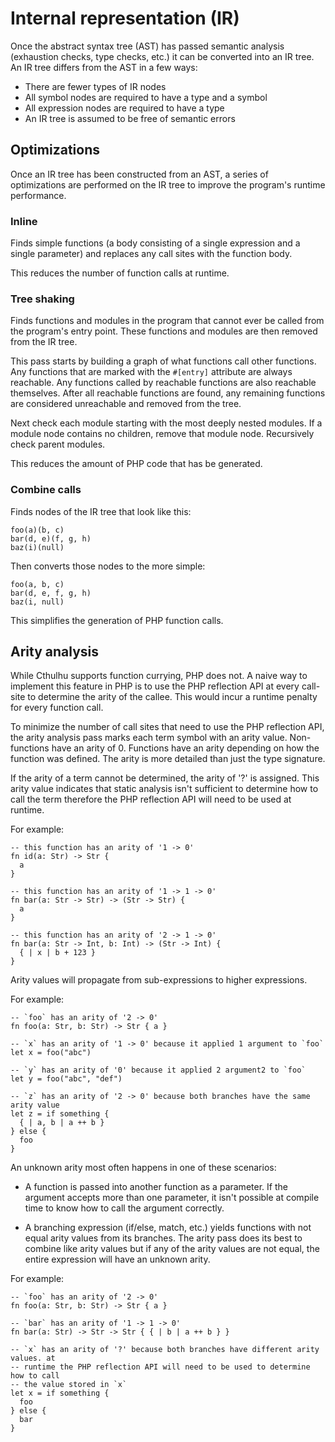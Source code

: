 # Internal representation (IR)

Once the abstract syntax tree (AST) has passed semantic analysis (exhaustion
checks, type checks, etc.) it can be converted into an IR tree. An IR tree
differs from the AST in a few ways:

- There are fewer types of IR nodes
- All symbol nodes are required to have a type and a symbol
- All expression nodes are required to have a type
- An IR tree is assumed to be free of semantic errors

## Optimizations

Once an IR tree has been constructed from an AST, a series of optimizations are
performed on the IR tree to improve the program's runtime performance.

### Inline

Finds simple functions (a body consisting of a single expression and a single
parameter) and replaces any call sites with the function body.

This reduces the number of function calls at runtime.

### Tree shaking

Finds functions and modules in the program that cannot ever be called from the
program's entry point. These functions and modules are then removed from the IR
tree.

This pass starts by building a graph of what functions call other functions. Any
functions that are marked with the `#[entry]` attribute are always reachable.
Any functions called by reachable functions are also reachable themselves. After
all reachable functions are found, any remaining functions are considered
unreachable and removed from the tree.

Next check each module starting with the most deeply nested modules. If a module
node contains no children, remove that module node. Recursively check parent
modules.

This reduces the amount of PHP code that has be generated.

### Combine calls

Finds nodes of the IR tree that look like this:

```text
foo(a)(b, c)
bar(d, e)(f, g, h)
baz(i)(null)
```

Then converts those nodes to the more simple:

```text
foo(a, b, c)
bar(d, e, f, g, h)
baz(i, null)
```

This simplifies the generation of PHP function calls.

## Arity analysis

While Cthulhu supports function currying, PHP does not. A naive way to
implement this feature in PHP is to use the PHP reflection API at every
call-site to determine the arity of the callee. This would incur a runtime
penalty for every function call.

To minimize the number of call sites that need to use the PHP reflection API,
the arity analysis pass marks each term symbol with an arity value.
Non-functions have an arity of 0. Functions have an arity depending on how the
function was defined. The arity is more detailed than just the type signature.

If the arity of a term cannot be determined, the arity of '?' is assigned. This
arity value indicates that static analysis isn't sufficient to determine how to
call the term therefore the PHP reflection API will need to be used at runtime.

For example:

```text
-- this function has an arity of '1 -> 0'
fn id(a: Str) -> Str {
  a
}

-- this function has an arity of '1 -> 1 -> 0'
fn bar(a: Str -> Str) -> (Str -> Str) {
  a
}

-- this function has an arity of '2 -> 1 -> 0'
fn bar(a: Str -> Int, b: Int) -> (Str -> Int) {
  { | x | b + 123 }
}
```

Arity values will propagate from sub-expressions to higher expressions.

For example:

```text
-- `foo` has an arity of '2 -> 0'
fn foo(a: Str, b: Str) -> Str { a }

-- `x` has an arity of '1 -> 0' because it applied 1 argument to `foo`
let x = foo("abc")

-- `y` has an arity of '0' because it applied 2 argument2 to `foo`
let y = foo("abc", "def")

-- `z` has an arity of '2 -> 0' because both branches have the same arity value
let z = if something {
  { | a, b | a ++ b }
} else {
  foo
}
```

An unknown arity most often happens in one of these scenarios:

- A function is passed into another function as a parameter. If the argument
  accepts more than one parameter, it isn't possible at compile time to know
  how to call the argument correctly.

- A branching expression (if/else, match, etc.) yields functions with not equal
  arity values from its branches. The arity pass does its best to combine like
  arity values but if any of the arity values are not equal, the entire
  expression will have an unknown arity.

For example:

```text
-- `foo` has an arity of '2 -> 0'
fn foo(a: Str, b: Str) -> Str { a }

-- `bar` has an arity of '1 -> 1 -> 0'
fn bar(a: Str) -> Str -> Str { { | b | a ++ b } }

-- `x` has an arity of '?' because both branches have different arity values. at
-- runtime the PHP reflection API will need to be used to determine how to call
-- the value stored in `x`
let x = if something {
  foo
} else {
  bar
}
```
